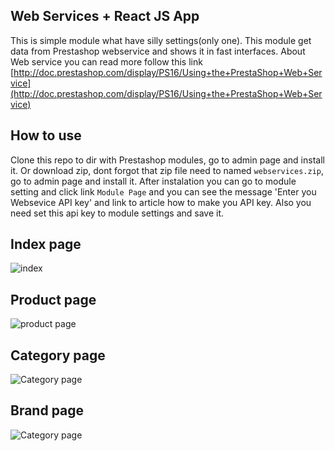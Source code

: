 Web Services + React JS App
------
This is simple module what have silly settings(only one). This module get data from Prestashop webservice and shows it in fast interfaces.
About Web service you can read more follow this link  [http://doc.prestashop.com/display/PS16/Using+the+PrestaShop+Web+Service](http://doc.prestashop.com/display/PS16/Using+the+PrestaShop+Web+Service)


How to use
-------
Clone this repo to dir with Prestashop modules, go to admin page and install it. Or download zip, dont forgot that zip file need to named `webservices.zip`, go to admin page and install it.
After instalation you can go to module setting and click link `Module Page` and you can see the message 'Enter you Websevice API key' and link to article how to make you API key. Also you need set this api key to module settings and save it.

Index page
-------

![index](https://cdn.pixabay.com/photo/2018/03/16/15/23/15-23-55-583_960_720.png)


Product page
-------

![product page](https://cdn.pixabay.com/photo/2018/03/16/15/29/15-29-58-670_960_720.png)

Category page
-------

![Category page](https://cdn.pixabay.com/photo/2018/03/16/15/30/15-30-00-744_960_720.png)

Brand page
-------

![Category page](https://cdn.pixabay.com/photo/2018/03/16/15/30/15-30-04-904_960_720.png)
